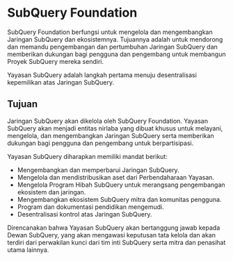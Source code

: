 # SubQuery Foundation

SubQuery Foundation berfungsi untuk mengelola dan mengembangkan Jaringan SubQuery dan ekosistemnya. Tujuannya adalah untuk mendorong dan memandu pengembangan dan pertumbuhan Jaringan SubQuery dan memberikan dukungan bagi pengguna dan pengembang untuk membangun Proyek SubQuery mereka sendiri.

Yayasan SubQuery adalah langkah pertama menuju desentralisasi kepemilikan atas Jaringan SubQuery.

## Tujuan

Jaringan SubQuery akan dikelola oleh SubQuery Foundation. Yayasan SubQuery akan menjadi entitas nirlaba yang dibuat khusus untuk melayani, mengelola, dan mengembangkan Jaringan SubQuery serta memberikan dukungan bagi pengguna dan pengembang untuk berpartisipasi.

Yayasan SubQuery diharapkan memiliki mandat berikut:

- Mengembangkan dan memperbarui Jaringan SubQuery.
- Mengelola dan mendistribusikan aset dari Perbendaharaan Yayasan.
- Mengelola Program Hibah SubQuery untuk merangsang pengembangan ekosistem dan jaringan.
- Mengembangkan ekosistem SubQuery mitra dan komunitas pengguna.
- Program dan dokumentasi pendidikan mengemudi.
- Desentralisasi kontrol atas Jaringan SubQuery.

Direncanakan bahwa Yayasan SubQuery akan bertanggung jawab kepada Dewan SubQuery, yang akan mengawasi keputusan tata kelola dan akan terdiri dari perwakilan kunci dari tim inti SubQuery serta mitra dan penasihat utama lainnya.
